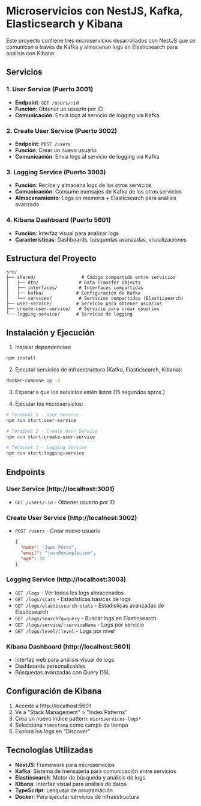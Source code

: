 # Microservicios con NestJS, Kafka, Elasticsearch y Kibana

Este proyecto contiene tres microservicios desarrollados con NestJS que se comunican a través de Kafka y almacenan logs en Elasticsearch para análisis con Kibana:

## Servicios

### 1. User Service (Puerto 3001)
- **Endpoint**: `GET /users/:id`
- **Función**: Obtener un usuario por ID
- **Comunicación**: Envía logs al servicio de logging via Kafka

### 2. Create User Service (Puerto 3002)
- **Endpoint**: `POST /users`
- **Función**: Crear un nuevo usuario
- **Comunicación**: Envía logs al servicio de logging via Kafka

### 3. Logging Service (Puerto 3003)
- **Función**: Recibe y almacena logs de los otros servicios
- **Comunicación**: Consume mensajes de Kafka de los otros servicios
- **Almacenamiento**: Logs en memoria + Elasticsearch para análisis avanzado

### 4. Kibana Dashboard (Puerto 5601)
- **Función**: Interfaz visual para analizar logs
- **Características**: Dashboards, búsquedas avanzadas, visualizaciones

## Estructura del Proyecto

```
src/
├── shared/                 # Código compartido entre servicios
│   ├── dto/               # Data Transfer Objects
│   ├── interfaces/        # Interfaces compartidas
│   ├── kafka/            # Configuración de Kafka
│   └── services/          # Servicios compartidos (Elasticsearch)
├── user-service/         # Servicio para obtener usuarios
├── create-user-service/   # Servicio para crear usuarios
└── logging-service/      # Servicio de logging
```

## Instalación y Ejecución

1. Instalar dependencias:
```bash
npm install
```

2. Ejecutar servicios de infraestructura (Kafka, Elasticsearch, Kibana):
```bash
docker-compose up -d
```

3. Esperar a que los servicios estén listos (15 segundos aprox.)

4. Ejecutar los microservicios:
```bash
# Terminal 1 - User Service
npm run start:user-service

# Terminal 2 - Create User Service
npm run start:create-user-service

# Terminal 3 - Logging Service
npm run start:logging-service
```

## Endpoints

### User Service (http://localhost:3001)
- `GET /users/:id` - Obtener usuario por ID

### Create User Service (http://localhost:3002)
- `POST /users` - Crear nuevo usuario
  ```json
  {
    "name": "Juan Pérez",
    "email": "juan@example.com",
    "age": 30
  }
  ```

### Logging Service (http://localhost:3003)
- `GET /logs` - Ver todos los logs almacenados
- `GET /logs/stats` - Estadísticas básicas de logs
- `GET /logs/elasticsearch-stats` - Estadísticas avanzadas de Elasticsearch
- `GET /logs/search?q=query` - Buscar logs en Elasticsearch
- `GET /logs/service/:serviceName` - Logs por servicio
- `GET /logs/level/:level` - Logs por nivel

### Kibana Dashboard (http://localhost:5601)
- Interfaz web para análisis visual de logs
- Dashboards personalizables
- Búsquedas avanzadas con Query DSL

## Configuración de Kibana

1. Accede a http://localhost:5601
2. Ve a "Stack Management" > "Index Patterns"
3. Crea un nuevo índice pattern: `microservices-logs*`
4. Selecciona `timestamp` como campo de tiempo
5. Explora los logs en "Discover"

## Tecnologías Utilizadas

- **NestJS**: Framework para microservicios
- **Kafka**: Sistema de mensajería para comunicación entre servicios
- **Elasticsearch**: Motor de búsqueda y análisis de logs
- **Kibana**: Interfaz visual para análisis de datos
- **TypeScript**: Lenguaje de programación
- **Docker**: Para ejecutar servicios de infraestructura
